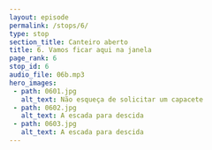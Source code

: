 ```yaml
---
layout: episode
permalink: /stops/6/
type: stop
section_title: Canteiro aberto
title: 6. Vamos ficar aqui na janela
page_rank: 6
stop_id: 6
audio_file: 06b.mp3
hero_images:
 - path: 0601.jpg
   alt_text: Não esqueça de solicitar um capacete
 - path: 0602.jpg
   alt_text: A escada para descida
 - path: 0603.jpg
   alt_text: A escada para descida
---
```

